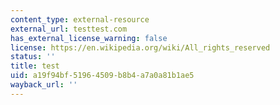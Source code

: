 ```yaml
---
content_type: external-resource
external_url: testtest.com
has_external_license_warning: false
license: https://en.wikipedia.org/wiki/All_rights_reserved
status: ''
title: test
uid: a19f94bf-5196-4509-b8b4-a7a0a81b1ae5
wayback_url: ''
---
```


